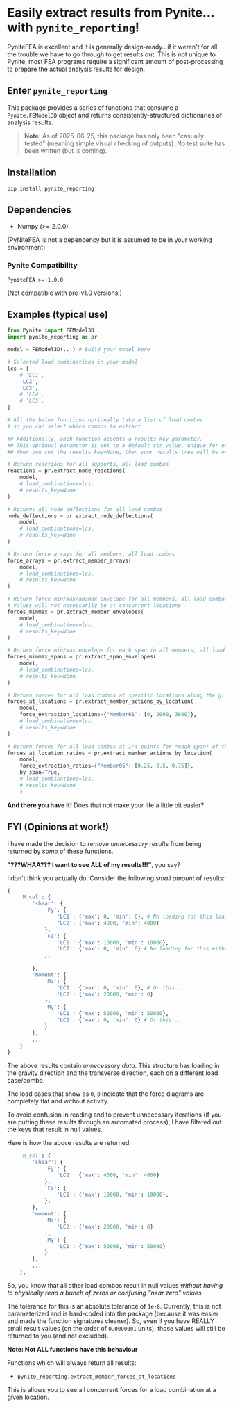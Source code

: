 # Easily extract results from Pynite... with `pynite_reporting`!

PyniteFEA is excellent and it is generally design-ready...if it weren't for all the trouble we have to go through to get results out. This is not unique to Pynite, most FEA programs require a significant amount of post-processing to prepare the actual analysis results for design.

## Enter `pynite_reporting`

This package provides a series of functions that consume a `Pynite.FEModel3D` object and returns consistently-structured dictionaries of analysis results.

> **Note:** As of 2025-06-25, this package has only been "casually tested" (meaning simple visual checking of outputs). No test suite has been written (but is coming).


## Installation

```
pip install pynite_reporting
```

## Dependencies

- Numpy (>= 2.0.0)

(PyNiteFEA is not a dependency but it is assumed to be in your working environment)

### Pynite Compatibility

`PyniteFEA >= 1.0.0`

(Not compatible with pre-v1.0 versions!)


## Examples (typical use)

```python
from Pynite import FEModel3D
import pynite_reporting as pr

model = FEModel3D(...) # Build your model here

# Selected load combinations in your model
lcs = [
    # 'LC1', 
    'LC2',
    'LC3',
    # 'LC4', 
    # 'LC5',
]

# All the below functions optionally take a list of load combos
# so you can select which combos to extract

## Additionally, each function accepts a results_key parameter.
## This optional parameter is set to a default str value, unique for each function.
## When you set the results_key=None, then your results tree will be one level shallower.

# Return reactions for all supports, all load combos
reactions = pr.extract_node_reactions(
    model,
    # load_combinations=lcs,
    # results_key=None
)

# Returns all node deflections for all load combos
node_deflections = pr.extract_node_deflections(
    model,
    # load_combinations=lcs,
    # results_key=None
)

# Return force arrays for all members, all load combos
force_arrays = pr.extract_member_arrays(
    model,
    # load_combinations=lcs,
    # results_key=None
)

# Return force min/max/absmax envelope for all members, all load combos
# Values will not necessarily be at concurrent locations
forces_minmax = pr.extract_member_envelopes(
    model,
    # load_combinations=lcs,
    # results_key=None
)

# Return force min/max envelope for each span in all members, all load combos
forces_minmax_spans = pr.extract_span_envelopes(
    model,
    # load_combinations=lcs,
    # results_key=None
)

# Return forces for all load combos at specific locations along the global member length
forces_at_locations = pr.extract_member_actions_by_location(
    model, 
    force_extraction_locations={"Member01": [0, 2000, 3600]},
    # load_combinations=lcs,
    # results_key=None
)

# Return forces for all load combos at 1/4 points for *each span* of the given members
forces_at_location_ratios = pr.extract_member_actions_by_location(
    model, 
    force_extraction_ratios={"Member05": [0.25, 0.5, 0.75]}, 
    by_span=True,
    # load_combinations=lcs,
    # results_key=None
    )
```

**And there you have it!** Does that not make your life a little bit easier?

## FYI (Opinions at work!)

I have made the decision to _remove unnecessary results_ from being returned by _some_ of these functions.

**"???WHAA??? I want to see ALL of my results!!!"**, you say?

I don't think you actually do. Consider the following _small amount_ of results:

```python
{
    'M_col': {
        'shear': {
            'Fy': {
                'LC1': {'max': 0, 'min': 0}, # No loading for this load case on this member
                'LC2': {'max': 4000, 'min': 4000}
            },
            'Fz': {
                'LC1': {'max': 10000, 'min': 10000}, 
                'LC2': {'max': 0, 'min': 0} # No loading for this either...
            },
            
        },
        'moment': {
            'Mz': {
                'LC1': {'max': 0, 'min': 0}, # Or this...
                'LC2': {'max': 20000, 'min': 0}
            }, 
            'My': {
                'LC1': {'max': 50000, 'min': 50000},
                'LC2': {'max': 0, 'min': 0} # Or this...
            }
        },
        ...
    }
}
```

The above results contain _unnecessary data_. This structure has loading in the gravity direction and the transverse direction, each on a different load case/combo.

The load cases that show as `0`, `0` indicate that the force diagrams are completely flat and without activity.

To avoid confusion in reading and to prevent unnecessary iterations (if you are putting these results through an automated process), I have filtered out the keys that result in null values.

Here is how the above results are returned:

```python
    'M_col': {
        'shear': {
            'Fy': {
                'LC2': {'max': 4000, 'min': 4000}
            },
            'Fz': {
                'LC1': {'max': 10000, 'min': 10000}, 
            },
        },
        'moment': {
            'Mz': {
                'LC2': {'max': 20000, 'min': 0}
            }, 
            'My': {
                'LC1': {'max': 50000, 'min': 50000}
            }
        },
        ...
    },
```

So, you know that all other load combos result in null values _without having to physically read a bunch of zeros or confusing "near zero" values._

The tolerance for this is an absolute tolerance of `1e-8`. Currently, this is not parameterized and is hard-coded into the package (because it was easier and made the function signatures cleaner). So, even if you have REALLY small result values (on the order of `0.0000001` units), those values will still be returned to you (and not excluded).

**Note: Not ALL functions have this behaviour**

Functions which will always return all results:

* `pynite_reporting.extract_member_forces_at_locations`

This is allows you to see all concurrent forces for a load combination at a given location.




